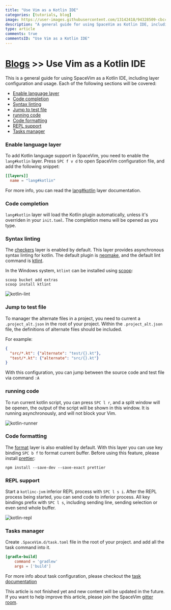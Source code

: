 ```yaml
---
title: "Use Vim as a Kotlin IDE"
categories: [tutorials, blog]
image: https://user-images.githubusercontent.com/13142418/94328509-cbcc9f00-ffe5-11ea-8f0d-9ea7b5b81352.png
description: "A general guide for using SpaceVim as Kotlin IDE, including layer configuration, requiems installation and usage."
type: article
comments: true
commentsID: "Use Vim as a Kotlin IDE"
---
```


# [Blogs](../blog/) >> Use Vim as a Kotlin IDE

This is a general guide for using SpaceVim as a Kotlin IDE, including layer configuration and usage.
Each of the following sections will be covered:


<!-- vim-markdown-toc GFM -->

- [Enable language layer](#enable-language-layer)
- [Code completion](#code-completion)
- [Syntax linting](#syntax-linting)
- [Jump to test file](#jump-to-test-file)
- [running code](#running-code)
- [Code formatting](#code-formatting)
- [REPL support](#repl-support)
- [Tasks manager](#tasks-manager)

<!-- vim-markdown-toc -->

### Enable language layer

To add Kotlin language support in SpaceVim, you need to enable the `lang#kotlin` layer. Press `SPC f v d` to open
SpaceVim configuration file, and add the following snippet:

```toml
[[layers]]
  name = "lang#kotlin"
```

For more info, you can read the [lang#kotlin](../layers/lang/kotlin/) layer documentation.

### Code completion

`lang#kotlin` layer will load the Kotlin plugin automatically, unless it's overriden in your `init.toml`.
The completion menu will be opened as you type.

### Syntax linting

The [checkers](../checkers/) layer is enabled by default.
This layer provides asynchronous syntax linting for kotlin.
The default plugin is [neomake](https://github.com/neomake/neomake),
and the default lint command is [ktlint](https://github.com/pinterest/ktlint).

In the Windows system, `ktlint` can be installed using [scoop](https://github.com/lukesampson/scoop):

```
scoop bucket add extras
scoop install ktlint
```

![kotlin-lint](https://user-images.githubusercontent.com/13142418/94366839-3e846a00-010d-11eb-9e6c-200931646479.png)

### Jump to test file

To manager the alternate files in a project, you need to current a `.project_alt.json` in the root of your project.
Within the `.project_alt.json` file, the definitions of alternate files should be included.

For example:

```json
{
  "src/*.kt": {"alternate": "test/{}.kt"},
  "test/*.kt": {"alternate": "src/{}.kt"}
}
```

With this configuration, you can jump between the source code and test file via command `:A`

### running code

To run current kotlin script, you can press `SPC l r`, and a split window
will be openen, the output of the script will be shown in this window.
It is running asynchronously, and will not block your Vim.

![kotlin-runner](https://user-images.githubusercontent.com/13142418/94288524-14566f00-ff8a-11ea-8440-ee9ca8ba8843.png)

### Code formatting

The [format](../format/) layer is also enabled by default.
With this layer you can use key binding `SPC b f` to format current buffer.
Before using this feature, please install [prettier](https://prettier.io/):

```
npm install --save-dev --save-exact prettier
```

### REPL support

Start a `kotlinc-jvm` inferior REPL process with `SPC l s i`. After the REPL process being started, you can
send code to inferior process. All key bindings prefix with `SPC l s`, including sending line, sending selection or even
send whole buffer.

![kotlin-repl](https://user-images.githubusercontent.com/13142418/94289606-84192980-ff8b-11ea-84c8-1547741f377c.png)

### Tasks manager

Create `.SpaceVim.d/task.toml` file in the root of your project. and add all the task command into it.

```toml
[gradle-build]
    command = 'gradlew'
    args = ['build']
```

For more info about task configuration, please checkout the [task documentation](../documentation/#task)


This article is not finished yet and new content will be updated in the future.
If you want to help improve this article, please join the SpaceVim [gitter room](https://gitter.im/SpaceVim/SpaceVim).
